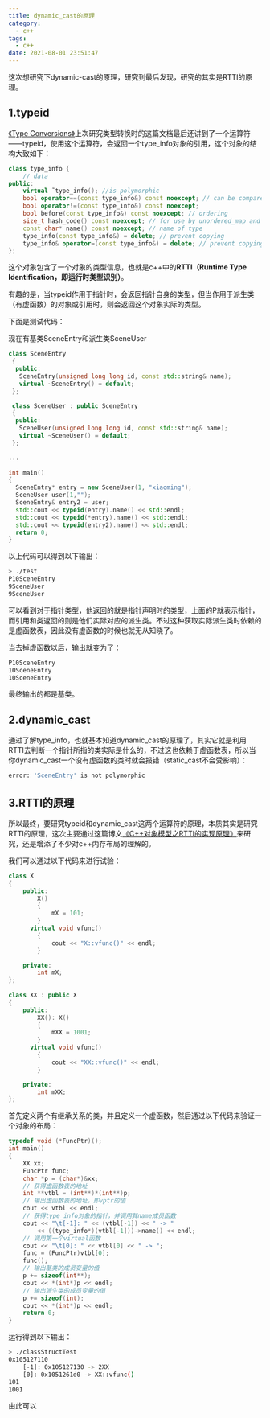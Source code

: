 ```yaml
---
title: dynamic_cast的原理
category:
  - c++
tags:
  - c++
date: 2021-08-01 23:51:47
---
```


这次想研究下dynamic-cast的原理，研究到最后发现，研究的其实是RTTI的原理。
<!-- more -->

## 1.typeid

[《Type Conversions》](http://www.cplusplus.com/doc/tutorial/typecasting/)上次研究类型转换时的这篇文档最后还讲到了一个运算符——typeid，使用这个运算符，会返回一个type_info对象的引用，这个对象的结构大致如下：

```c++
class type_info {
    // data
public:
    virtual ˜type_info(); //is polymorphic
    bool operator==(const type_info&) const noexcept; // can be compared
    bool operator!=(const type_info&) const noexcept;
    bool before(const type_info&) const noexcept; // ordering
    size_t hash_code() const noexcept; // for use by unordered_map and the like
    const char* name() const noexcept; // name of type
    type_info(const type_info&) = delete; // prevent copying
    type_info& operator=(const type_info&) = delete; // prevent copying
};
```

这个对象包含了一个对象的类型信息，也就是c++中的**RTTI（Runtime Type Identification，即运行时类型识别）**。

有趣的是，当typeid作用于指针时，会返回指针自身的类型，但当作用于派生类（有虚函数）的对象或引用时，则会返回这个对象实际的类型。

下面是测试代码：

现在有基类SceneEntry和派生类SceneUser

```c++
class SceneEntry
 {
  public:
   SceneEntry(unsigned long long id, const std::string& name);
   virtual ~SceneEntry() = default;
 };

 class SceneUser : public SceneEntry
 {
  public:
   SceneUser(unsigned long long id, const std::string& name);
   virtual ~SceneUser() = default;
 };

...
  
int main()
{
  SceneEntry* entry = new SceneUser(1, "xiaoming");
  SceneUser user(1,"");
  SceneEntry& entry2 = user;
  std::cout << typeid(entry).name() << std::endl;
  std::cout << typeid(*entry).name() << std::endl;
  std::cout << typeid(entry2).name() << std::endl;
  return 0;
}
```

以上代码可以得到以下输出：

```bash
> ./test
P10SceneEntry
9SceneUser
9SceneUser
```

可以看到对于指针类型，他返回的就是指针声明时的类型，上面的P就表示指针，而引用和类返回的则是他们实际对应的派生类。不过这种获取实际派生类时依赖的是虚函数表，因此没有虚函数的时候也就无从知晓了。

当去掉虚函数以后，输出就变为了：

```bash
P10SceneEntry
10SceneEntry
10SceneEntry
```

最终输出的都是基类。

## 2.dynamic_cast

通过了解type_info，也就基本知道dynamic_cast的原理了，其实它就是利用RTTI去判断一个指针所指的类实际是什么的，不过这也依赖于虚函数表，所以当你dynamic_cast一个没有虚函数的类时就会报错（static_cast不会受影响）：

```bash
error: 'SceneEntry' is not polymorphic
```

## 3.RTTI的原理

所以最终，要研究typeid和dynamic_cast这两个运算符的原理，本质其实是研究RTTI的原理，这次主要通过这篇博文[《C++对象模型之RTTI的实现原理》](https://blog.csdn.net/ljianhui/article/details/46487951)来研究，还是增添了不少对c++内存布局的理解的。

我们可以通过以下代码来进行试验：

```c++
class X
{
    public:
        X()
        {
            mX = 101;
        }
	  virtual void vfunc()
        {
            cout << "X::vfunc()" << endl;
        }

    private:
        int mX;
};
 
class XX : public X
{
    public:
        XX(): X()
        {
            mXX = 1001;
        }
	  virtual void vfunc()
        {
            cout << "XX::vfunc()" << endl;
        }

    private:
        int mXX;
};
```

首先定义两个有继承关系的类，并且定义一个虚函数，然后通过以下代码来验证一个对象的布局：

```c++
typedef void (*FuncPtr)();
int main()
{
    XX xx;
    FuncPtr func;
    char *p = (char*)&xx;
    // 获得虚函数表的地址
    int **vtbl = (int**)*(int**)p;
    // 输出虚函数表的地址，即vptr的值
    cout << vtbl << endl;
    // 获得type_info对象的指针，并调用其name成员函数
    cout << "\t[-1]: " << (vtbl[-1]) << " -> "
        << ((type_info*)(vtbl[-1]))->name() << endl;
    // 调用第一个virtual函数
    cout << "\t[0]: " << vtbl[0] << " -> ";
    func = (FuncPtr)vtbl[0];
    func();
    // 输出基类的成员变量的值
    p += sizeof(int**);
    cout << *(int*)p << endl;
    // 输出派生类的成员变量的值
    p += sizeof(int);
    cout << *(int*)p << endl;
    return 0;
}
```

运行得到以下输出：

```bash
> ./classStructTest
0x105127110
	[-1]: 0x105127130 -> 2XX
	[0]: 0x1051261d0 -> XX::vfunc()
101
1001
```

由此可以
